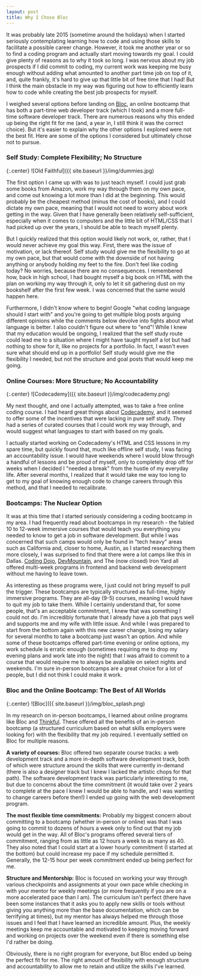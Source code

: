 ```yaml
---
layout: post
title: Why I Chose Bloc
---
```

It was probably late 2015 (sometime around the holidays) when I started seriously contemplating learning how to code and using those skills to facilitate a possible career change. However, it took me another year or so to find a coding program and actually start moving towards my goal. I could give plenty of reasons as to why it took so long.  I was nervous about my job prospects if I did commit to coding, my current work was keeping me busy enough without adding what amounted to another part time job on top of it, and, quite frankly, it's hard to give up that little bit of free time that I had! But I think the main obstacle in my way was figuring out how to efficiently learn how to code while creating the best job prospects for myself.

I weighed several options before landing on [Bloc](http://www.bloc.io), an online bootcamp that has both a part-time web developer track (which I took) and a more full-time software developer track.  There are numerous reasons why this ended up being the right fit for me (and, a year in, I still think it was the correct choice).  But it's easier to explain why the other options I explored were not the best fit. Here are some of the options I considered but ultimately chose not to pursue.

### Self Study: Complete Flexibility; No Structure

{:.center}
![Old Faithful]({{ site.baseurl }}/img/dummies.jpg)

The first option I came up with was to just teach myself.  I could just grab some books from Amazon, work my way through them on my own pace, and come out knowing a lot more than I did at the beginning.  This would probably be the cheapest method (minus the cost of books), and I could dictate my own pace, meaning that I would not need to worry about work getting in the way. Given that I have generally been relatively self-sufficient, especially when it comes to computers and the little bit of HTML/CSS that I had picked up over the years, I should be able to teach myself plenty.

But I quickly realized that this option would likely not work, or, rather, that I would never achieve my goal this way. First, there was the issue of motivation, or lack thereof.  Self study would give me the flexibility to go at my own pace, but that would come with the downside of not having anything or anybody holding my feet to the fire.  Don't feel like coding today? No worries, because there are no consequences. I remembered how, back in high school, I had bought myself a big book on HTML with the plan on working my way through it, only to let it sit gathering dust on my bookshelf after the first few week. I was concerned that the same would happen here.

Furthermore, I didn't know where to begin! Google "what coding language should I start with" and you're going to get multiple blog posts arguing different opinions while the comments below devolve into fights about what language is better. I also couldn't figure out where to "end"! While I knew that my education would be ongoing, I realized that the self study route could lead me to a situation where I might have taught myself a lot but had nothing to show for it, like no projects for a portfolio. In fact, I wasn't even sure what should end up in a portfolio! Self study would give me the flexibility I needed, but not the structure and goal posts that would keep me going.

### Online Courses: More Structure; No Accountability

{:.center}
![Codecademy]({{ site.baseurl }}/img/codecademy.png)

My next thought, and one I actually attempted, was to take a free online coding course. I had heard great things about [Codecademy](https://www.codecademy.com/), and it seemed to offer some of the incentives that were lacking in pure self study.  They had a series of curated courses that I could work my way through, and would suggest what languages to start with based on my goals.

I actually started working on Codecademy's HTML and CSS lessons in my spare time, but quickly found that, much like offline self study, I was facing an accountability issue.  I would have weekends where I would blow through a handful of lessons and be proud of myself, only to completely drop off for weeks when I decided I "needed a break" from the hustle of my everyday life. After several months, I realized that it would take me way too long to get to my goal of knowing enough code to change careers through this method, and that I needed to recalibrate.

### Bootcamps: The Nuclear Option

It was at this time that I started seriously considering a coding bootcamp in my area.  I had frequently read about bootcamps in my research - the fabled 10 to 12-week immersive courses that would teach you everything you needed to know to get a job in software development. But while I was concerned that such camps would only be found in "tech heavy" areas such as California and, closer to home, Austin, as I started researching them more closely, I was surprised to find that there were a lot camps like this in Dallas.  [Coding Dojo](http://www.codingdojo.com/dallas), [DevMountain](https://devmountain.com/dallas-bootcamp), and The (now closed) Iron Yard all offered multi-week programs in frontend and backend web development without me having to leave town.

As interesting as these programs were, I just could not bring myself to pull the trigger. These bootcamps are typically structured as full-time, highly immersive programs. They are all-day (9-5) courses, meaning I would have to quit my job to take them. While I certainly understand that, for some people, that's an acceptable commitment, I knew that was something I could not do. I'm incredibly fortunate that I already have a job that pays well and supports me and my wife with little issue.  And while I was prepared to start from the bottom again with this new career change, losing my salary for several months to take a bootcamp just wasn't an option.  And while some of these bootcamps offered part-time evening or online options, my work schedule is erratic enough (sometimes requiring me to drop my evening plans and work late into the night) that I was afraid to commit to a course that would require me to always be available on select nights and weekends. I'm sure in-person bootcamps are a great choice for a lot of people, but I did not think I could make it work.

### Bloc and the Online Bootcamp: The Best of All Worlds

{:.center}
![Bloc]({{ site.baseurl }}/img/bloc_splash.png)

In my research on in-person bootcamps, I learned about online programs like Bloc and [Thinkful](https://www.thinkful.com).  These offered all the benefits of an in-person bootcamp (a structured curriculum based on what skills employers were looking for) with the flexibility that my job required. I eventually settled on Bloc for multiple reasons.

**A variety of courses:** Bloc offered two separate course tracks: a web development track and a more in-depth software development track, both of which were structure around the skills that were currently in-demand (there is also a designer track but I knew I lacked the artistic chops for that path). The software development track was particularly interesting to me, but due to concerns about the time commitment (it would take over 2 years to complete at the pace I knew I would be able to handle, and I was wanting to change careers before then!) I ended up going with the web development program.

**The most flexible time commitments:** Probably my biggest concern about committing to a bootcamp (whether in-person or online) was that I was going to commit to dozens of hours a week only to find out that my job would get in the way.  All of Bloc's programs offered several tiers of commitment, ranging from as little as 12 hours a week to as many as 40. They also noted that I could start at a lower hourly commitment (I started at the bottom) but could increase my pace if my schedule permitted it.  Generally, the 12-15 hour per week commitment ended up being perfect for me.

**Structure and Mentorship:** Bloc is focused on working your way through various checkpoints and assignments at your own pace while checking in with your mentor for weekly meetings (or more frequently if you are on a more accelerated pace than I am). The curriculum isn't perfect (there have been some instances that it asks you to apply new skills or tools without giving you anything more than the base documentation, which can be terrifying at times), but my mentor has always helped me through those issues and I feel that I have learned an incredible amount. Plus, the weekly meetings keep me accountable and motivated to keeping moving forward and working on projects over the weekend even if there is something else I'd rather be doing.

Obviously, there is no right program for everyone, but Bloc ended up being the perfect fit for me. The right amount of flexibility with enough structure and accountability to allow me to retain and utilize the skills I've learned.
